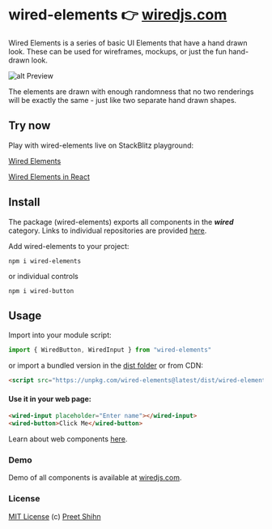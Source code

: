 # wired-elements 👉 [wiredjs.com](https://wiredjs.com)
Wired Elements is a series of basic UI Elements that have a hand drawn look. These can be used for wireframes, mockups, or just the fun hand-drawn look. 

![alt Preview](https://i.imgur.com/qttPllg.png)

The elements are drawn with enough randomness that no two renderings will be exactly the same - just like two separate hand drawn shapes. 

## Try now
Play with wired-elements live on StackBlitz playground:

[Wired Elements](https://stackblitz.com/edit/wired-elements?file=index.html)

[Wired Elements in React](https://stackblitz.com/edit/wired-elements-react?file=index.js)


## Install

The package (wired-elements) exports all components in the **_wired_** category. Links to individual repositories are provided [here](https://github.com/wiredjs/wired-elements/tree/master/packages).

Add wired-elements to your project:
```
npm i wired-elements
```
or individual controls
```
npm i wired-button
```

## Usage

Import into your module script:
```javascript
import { WiredButton, WiredInput } from "wired-elements"
```

or import a bundled version in the [dist folder](https://github.com/wiredjs/wired-elements/tree/master/packages/all/dist) or from CDN:

```html
<script src="https://unpkg.com/wired-elements@latest/dist/wired-elements.bundled.min.js"></script>
```

#### Use it in your web page:
```html
<wired-input placeholder="Enter name"></wired-input>
<wired-button>Click Me</wired-button>
```

Learn about web components [here](https://www.webcomponents.org/introduction).

### Demo

Demo of all components is available at [wiredjs.com](https://wiredjs.com/showcase.html).

### License
[MIT License](https://github.com/wiredjs/wired-elements/blob/master/LICENSE) (c) [Preet Shihn](https://twitter.com/preetster)
